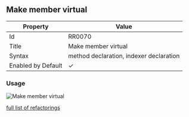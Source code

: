 ## Make member virtual

| Property | Value |
| -------- | ----- |
| Id | RR0070 |
| Title | Make member virtual |
| Syntax | method declaration, indexer declaration |
| Enabled by Default | &#x2713; |

### Usage

![Make member virtual](../../images/refactorings/MakeMemberVirtual.png)

[full list of refactorings](Refactorings.md)